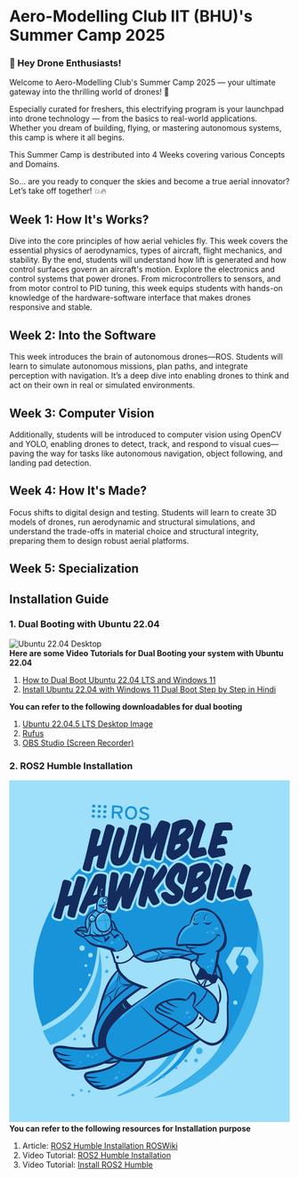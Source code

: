 # Aero-Modelling Club IIT (BHU)'s Summer Camp 2025

### 🚁 Hey Drone Enthusiasts!  
Welcome to Aero-Modelling Club's Summer Camp 2025 — your ultimate gateway into the thrilling world of drones! 🌟  

Especially curated for freshers, this electrifying program is your launchpad into drone technology — from the basics to real-world applications. Whether you dream of building, flying, or mastering autonomous systems, this camp is where it all begins.  

This Summer Camp is destributed into 4 Weeks covering various Concepts and Domains.  

So… are you ready to conquer the skies and become a true aerial innovator?  
Let’s take off together! 💥🔥  

## Week 1: How It's Works?

Dive into the core principles of how aerial vehicles fly. This week covers the essential physics of aerodynamics, types of aircraft, flight mechanics, and stability. By the end, students will understand how lift is generated and how control surfaces govern an aircraft's motion. Explore the electronics and control systems that power drones. From microcontrollers to sensors, and from motor control to PID tuning, this week equips students with hands-on knowledge of the hardware-software interface that makes drones responsive and stable.

## Week 2: Into the Software

This week introduces the brain of autonomous drones—ROS. Students will learn to simulate autonomous missions, plan paths, and integrate perception with navigation. It’s a deep dive into enabling drones to think and act on their own in real or simulated environments.

## Week 3: Computer Vision

Additionally, students will be introduced to computer vision using OpenCV and YOLO, enabling drones to detect, track, and respond to visual cues—paving the way for tasks like autonomous navigation, object following, and landing pad detection.

## Week 4: How It's Made?

Focus shifts to digital design and testing. Students will learn to create 3D models of drones, run aerodynamic and structural simulations, and understand the trade-offs in material choice and structural integrity, preparing them to design robust aerial platforms.


## Week 5: Specialization







## Installation Guide

### 1. Dual Booting with Ubuntu 22.04
![Ubuntu 22.04 Desktop](https://news.itsfoss.com/content/images/wordpress/2022/04/ubuntu-22-04-release.jpg)    
**Here are some Video Tutorials for Dual Booting your system with Ubuntu 22.04**
1. [How to Dual Boot Ubuntu 22.04 LTS and Windows 11](https://www.youtube.com/watch?v=3O9y9_dqNxE)
2. [Install Ubuntu 22.04 with Windows 11 Dual Boot Step by Step in Hindi](https://www.youtube.com/watch?v=HmqvTsDmyiE)

**You can refer to the following downloadables for dual booting**
1. [Ubuntu 22.04.5 LTS Desktop Image](https://releases.ubuntu.com/jammy/ubuntu-22.04.5-desktop-amd64.iso)
2. [Rufus](https://github.com/pbatard/rufus/releases/download/v4.7/rufus-4.7.exe)
3. [OBS Studio (Screen Recorder)](https://obsproject.com/kb/linux-installation)


### 2. ROS2 Humble Installation
![ROS2 Humble](/ros2.png)    
**You can refer to the following resources for Installation purpose**
1. Article: [ROS2 Humble Installation ROSWiki](https://docs.ros.org/en/humble/Installation/Ubuntu-Install-Debs.html)
2. Video Tutorial: [ROS2 Humble Installation](https://www.youtube.com/watch?v=0aPbWsyENA8)
3. Video Tutorial: [Install ROS2 Humble](https://www.youtube.com/watch?v=flT3LIIR5qo)
